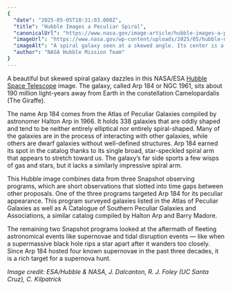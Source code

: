 ```yaml
---
{
  "date": "2025-05-05T18:31:03.000Z",
  "title": "Hubble Images a Peculiar Spiral",
  "canonicalUrl": "https://www.nasa.gov/image-article/hubble-images-a-peculiar-spiral/",
  "imageUrl": "https://www.nasa.gov/wp-content/uploads/2025/05/hubble-ngc1961-potw2517a.jpg",
  "imageAlt": "A spiral galaxy seen at a skewed angle. Its center is a bright spot radiating light. A thick, stormy disk of material surrounds this bright center, with swirling strands of dark dust and bright spots of star formation strewn through the disk. A large spiral arm extends from the disk toward the viewer. Some foreground stars are visible atop the galaxy.",
  "author": "NASA Hubble Mission Team"
}
---
```


A beautiful but skewed spiral galaxy dazzles in this NASA/ESA [Hubble Space Telescope](https://science.nasa.gov/mission/hubble/) image. The galaxy, called Arp 184 or NGC 1961, sits about 190 million light-years away from Earth in the constellation Camelopardalis (The Giraffe).

The name Arp 184 comes from the Atlas of Peculiar Galaxies compiled by astronomer Halton Arp in 1966. It holds 338 galaxies that are oddly shaped and tend to be neither entirely elliptical nor entirely spiral-shaped. Many of the galaxies are in the process of interacting with other galaxies, while others are dwarf galaxies without well-defined structures. Arp 184 earned its spot in the catalog thanks to its single broad, star-speckled spiral arm that appears to stretch toward us. The galaxy’s far side sports a few wisps of gas and stars, but it lacks a similarly impressive spiral arm.

This Hubble image combines data from three Snapshot observing programs, which are short observations that slotted into time gaps between other proposals. One of the three programs targeted Arp 184 for its peculiar appearance. This program surveyed galaxies listed in the Atlas of Peculiar Galaxies as well as A Catalogue of Southern Peculiar Galaxies and Associations, a similar catalog compiled by Halton Arp and Barry Madore.

The remaining two Snapshot programs looked at the aftermath of fleeting astronomical events like supernovae and tidal disruption events — like when a supermassive black hole rips a star apart after it wanders too closely. Since Arp 184 hosted four known supernovae in the past three decades, it is a rich target for a supernova hunt.

_Image credit: ESA/Hubble & NASA, J. Dalcanton, R. J. Foley (UC Santa Cruz), C. Kilpatrick_
